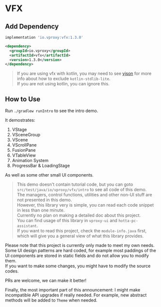 # VFX

## Add Dependency

```groovy
implementation 'io.vproxy:vfx:1.3.0'
```

```xml
<dependency>
  <groupId>io.vproxy</groupId>
  <artifactId>vfx</artifactId>
  <version>1.3.0</version>
</dependency>
```

> If you are using vfx with kotlin, you may need to see [vjson](https://github.com/wkgcass/vjson) for more info about how to exclude `kotlin-stdlib-lite`.  
> If you are not using kotlin, you can ignore this.

## How to Use

Run `./gradlew runIntro` to see the intro demo.

It demostrates:

1. VStage
2. VSceneGroup
3. VScene
4. VScrollPane
5. FusionPane
6. VTableView
7. Animation System
8. ProgressBar & LoadingStage

As well as some other small UI components.

> This demo doesn't contain tutorial code, but you can goto `src/test/java/io/vproxy/vfx/intro` to see all code of this demo.  
> The managers, control functions, utilities and other non-UI stuff are not presented in this demo.  
> However, this library very is simple, you can read each code snippet in less than one minute.  
> Currently no plan on making a detailed doc about this project.  
> You can find usage of this library in `vproxy-ui` and `hotta-pc-assistant`.  
> If you want to read this project, check the `module-info.java` first, which will give you a general view of what this library provides.

Please note that this project is currently only made to meet my own needs. Some UI design patterns are hard coded, for example most paddings of the UI components are stored in static fields and do not allow you to modify them.  
If you want to make some changes, you might have to modify the source codes.

PRs are welcome, we can make it better!

Finally, the most important part of this announcement: I might make incompatible API upgrades if really needed. For example, new abstract methods will be added to `Theme` when needed.
